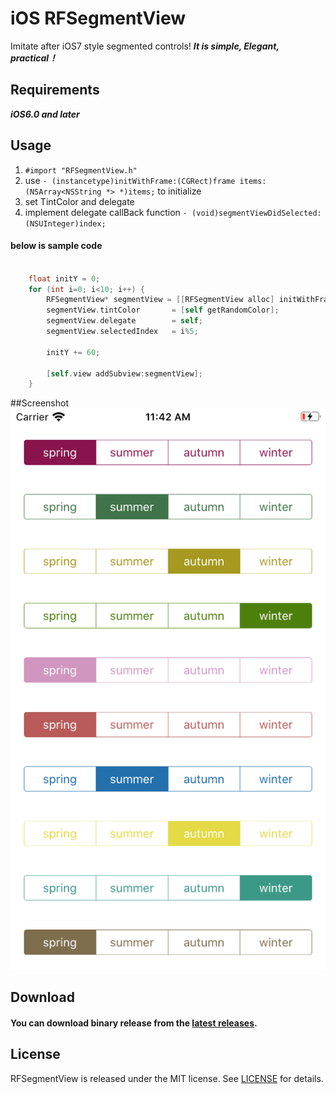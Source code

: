 # iOS RFSegmentView
Imitate after iOS7 style segmented controls!
***It is simple, Elegant, practical！***


##  Requirements
_**iOS6.0 and later**_


##  Usage
1. `#import "RFSegmentView.h"`
2. use `- (instancetype)initWithFrame:(CGRect)frame items:(NSArray<NSString *> *)items;` to initialize
3. set TintColor and delegate
4. implement delegate callBack function `- (void)segmentViewDidSelected:(NSUInteger)index;`


#### below is sample code
```objective-c

    float initY = 0;
    for (int i=0; i<10; i++) {
        RFSegmentView* segmentView = [[RFSegmentView alloc] initWithFrame:CGRectMake(0, 10 + initY, kScreenWidth, 60) items:@[@"spring",@"summer",@"autumn",@"winnter"]];
        segmentView.tintColor       = [self getRandomColor];
        segmentView.delegate        = self;
        segmentView.selectedIndex   = i%5;

        initY += 60;

        [self.view addSubview:segmentView];
    }
```

##Screenshot
![(Screenshot)](https://github.com/wangruofeng/RFSegmentView/raw/master/RFSegmentView/samplePic.png)


##  Download
####  You can download binary release from the [latest releases](https://github.com/wangruofeng/RFSegmentView/archive/master.zip).


## License
RFSegmentView is released under the MIT license. See [LICENSE](/LICENSE) for details.
